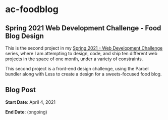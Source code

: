 # ac-foodblog

## Spring 2021 Web Development Challenge - Food Blog Design

This is the second project in my [Spring 2021 - Web Development Challenge](https://10in30.alexander-morse.com/) series, where I am attempting to design, code, and ship ten different web projects in the space of one month, under a variety of constraints.

This second project is a front-end design challenge, using the Parcel bundler along with Less to create a design for a sweets-focused food blog.

## Blog Post

**Start Date**: April 4, 2021

**End Date**: (ongoing)